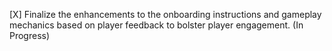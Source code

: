 [X] Finalize the enhancements to the onboarding instructions and gameplay mechanics based on player feedback to bolster player engagement. (In Progress)